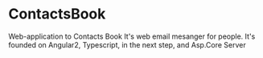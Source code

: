 # ContactsBook
Web-application to Contacts Book
It's web email mesanger for people.
It's founded on Angular2, Typescript, in the next step, and Asp.Core Server
